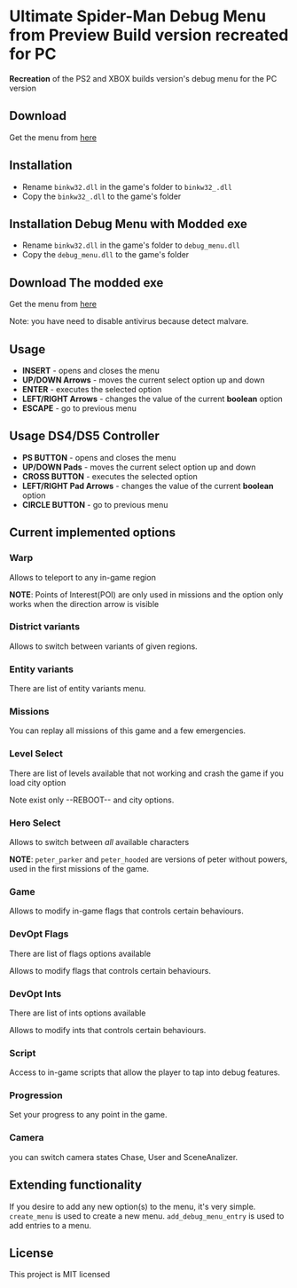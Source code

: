# Ultimate Spider-Man Debug Menu from Preview Build version recreated for PC



**Recreation** of the PS2 and XBOX builds version's debug menu for the PC version

## Download

Get the menu from [here](https://github.com/MrUltimateSpiderManMODDER/usm_debug_menu_beta_version/releases/tag/v1)

## Installation

* Rename `binkw32.dll` in the game's folder to `binkw32_.dll`
* Copy the `binkw32_.dll` to the game's folder

## Installation Debug Menu with Modded exe

* Rename `binkw32.dll` in the game's folder to `debug_menu.dll`
* Copy the `debug_menu.dll` to the game's folder

## Download The modded exe

Get the menu from [here](https://github.com/MrUltimateSpiderManMODDER/usm_debug_menu_beta_version/releases/tag/v1)

Note: you have need to disable antivirus because detect malvare.


## Usage

* **INSERT** - opens and closes the menu
* **UP/DOWN Arrows** - moves the current select option up and down
* **ENTER** - executes the selected option
* **LEFT/RIGHT Arrows** - changes the value of the current **boolean** option
* **ESCAPE** - go to previous menu

## Usage DS4/DS5 Controller

* **PS BUTTON** - opens and closes the menu
* **UP/DOWN Pads** - moves the current select option up and down
* **CROSS BUTTON** - executes the selected option
* **LEFT/RIGHT Pad Arrows** - changes the value of the current **boolean** option
* **CIRCLE BUTTON** - go to previous menu


## Current implemented options

### Warp

Allows to teleport to any in-game region

**NOTE**: Points of Interest(POI) are only used in missions and the option only works when the direction arrow is visible 

### District variants

Allows to switch between variants of given regions.

### Entity variants

There are list of entity variants menu.

### Missions

You can replay all missions of this game and a few emergencies.


### Level Select

There are list of levels available that not working and crash the game if you load city option

Note exist only --REBOOT-- and city options.



### Hero Select

Allows to switch between *all* available characters

**NOTE**: `peter_parker` and `peter_hooded` are versions of peter without powers, used in the first missions of the game.

### Game

Allows to modify in-game flags that controls certain behaviours.

### DevOpt Flags

There are list of flags options available

Allows to modify flags that controls certain behaviours.

### DevOpt Ints

There are list of ints options available

Allows to modify ints that controls certain behaviours.

### Script

Access to in-game scripts that allow the player to tap into debug features.

### Progression

Set your progress to any point in the game.

### Camera

you can switch camera states Chase, User and SceneAnalizer.

## Extending functionality

If you desire to add any new option(s) to the menu, it's very simple.
`create_menu` is used to create a new menu.
`add_debug_menu_entry` is used to add entries to a menu.


## License

This project is MIT licensed
